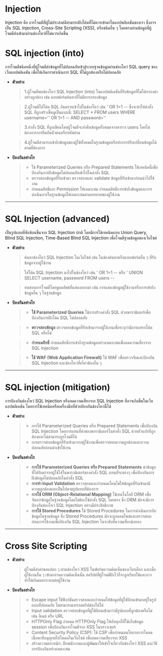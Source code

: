 # Injection

Injection คือ การโจมตีที่ผู้ไม่ประสงค์ดีสามารถฝังโค้ดที่ไม่ควรเข้ามาในแอปพลิเคชันของเรา ซึ่งอาจเป็น SQL Injection, Cross-Site Scripting (XSS), หรือชนิดอื่น ๆ โดยตรงผ่านข้อมูลที่ผู้โจมตีส่งเข้ามาผ่านช่องโหว่ที่ไม่ควรเกิดขึ้น

# SQL injection (into) 

การโจมตีชนิดหนึ่งที่ผู้โจมตีส่งข้อมูลที่ไม่ปลอดภัยเข้าสู่ระบบฐานข้อมูลผ่านช่องโหว่ SQL query ของเว็บแอปพลิเคชัน เพื่อให้เกิดการดำเนินการ SQL ที่ไม่ถูกต้องหรือไม่ปลอดภัย

  - **ตัวอย่าง**
    > 1.ผู้โจมตีพบช่องโหว่ SQL Injection (into) ในแอปพลิเคชันที่รับข้อมูลที่ไม่ได้กรองค่าอย่างถูกต้อง เช่น แบบฟอร์มค้นหาที่ไม่มีการกรองข้อมูล
    
    > 2.ผู้โจมตีใส่โค้ด SQL อันตรายเข้าไปในช่องโหว่ เช่น ' OR 1=1 -- ซึ่งจะทำให้คำสั่ง SQL ที่ถูกสร้างขึ้นดูเป็นแบบนี้: SELECT * FROM users WHERE username='' OR 1=1 -- AND password=''
    
    > 3.คำสั่ง SQL ที่ถูกเขียนโดยผู้โจมตีจะส่งคืนข้อมูลทั้งหมดจากตาราง users โดยไม่ต้องการการยืนยันตัวตนหรือรหัสผ่าน
    
    > 4.ผู้โจมตีสามารถเข้าถึงข้อมูลของผู้ใช้ทั้งหมดในฐานข้อมูลหรือทำการปรับเปลี่ยนข้อมูลได้ตามที่ต้องการ

  - **ป้องกันอย่างไร**
    > - ใช้ Parameterized Queries หรือ Prepared Statements ใช้เทคนิคนี้เพื่อป้องกันการฝังข้อมูลไม่ปลอดภัยเข้าไปในคำสั่ง SQL
    > - ตรวจสอบข้อมูลที่รับเข้ามา ตรวจสอบและ validate ข้อมูลที่รับเข้ามาก่อนนำไปใช้งาน
    > - กำหนดสิทธิ์และ Permission ให้เหมาะสม กำหนดสิทธิ์การเข้าถึงข้อมูลและการดำเนินการในฐานข้อมูลให้เหมาะสมตามบทบาทของผู้ใช้งาน
    
___

# SQL Injection (advanced)

เป็นรูปแบบที่ซับซ้อนขึ้นจาก SQL Injection ปกติ โดยมีการใช้เทคนิคแบบ Union Query, Blind SQL Injection, Time-Based Blind SQL Injection เพื่อโจมตีฐานข้อมูลของเว็บไซต์

  - **ตัวอย่าง**
    
    > ค้นหาช่องโหว่ SQL Injection ในเว็บไซต์ เช่น ในช่องค้นหาหรือแบบฟอร์มอื่น ๆ ที่รับข้อมูลจากผู้ใช้งาน
    
    > ใส่โค้ด SQL Injection ลงไปในช่องโหว่ เช่น ' OR 1=1 -- หรือ ' UNION SELECT username, password FROM users --
    
    > ทดสอบการโจมตีโดยดูผลลัพธ์ที่แสดงออกมา เช่น การแสดงข้อมูลผู้ใช้งานหรือการเข้าถึงข้อมูลอื่น ๆ ในฐานข้อมูล

  - **ป้องกันอย่างไร**

    > - **ใช้ Parameterized Queries** ใช้การสร้างคำสั่ง SQL ด้วยพารามิเตอร์เพื่อป้องกันการฝังโค้ด SQL ไม่ปลอดภัย
    
    > - **ตรวจสอบข้อมูล** ตรวจสอบข้อมูลที่รับเข้ามาจากผู้ใช้งานเพื่อระบุว่ามีการแทรกโค้ด SQL หรือไม่
    
    > - **กำหนดสิทธิ์** กำหนดสิทธิ์การเข้าถึงฐานข้อมูลอย่างเหมาะสมเพื่อลดความเสี่ยงจาก SQL Injection
    
    > - **ใช้ WAF (Web Application Firewall)** ใช้ WAF เพื่อตรวจจับและป้องกัน SQL Injection และช่องโหว่ที่เกี่ยวข้องอื่น ๆ
  
___

# SQL injection (mitigation)

การป้องกันช่องโหว่ SQL Injection หรือลดความเสี่ยงจาก SQL Injection ที่อาจเกิดขึ้นในเว็บแอปพลิเคชัน โดยการใช้เทคนิคหรือเครื่องมือที่ช่วยป้องกันช่องโหว่นี้ได้

  - **ตัวอย่าง**
    
    > - การใช้ Parameterized Queries หรือ Prepared Statements เพื่อป้องกัน SQL Injection โดยการแทนที่ค่าของพารามิเตอร์ในคำสั่ง SQL ด้วยตัวแปรที่ถูกต้องและไม่สามารถถูกโจมตีได้
    > - การตรวจสอบข้อมูลที่รับเข้ามาจากผู้ใช้งานเพื่อตรวจสอบความถูกต้องและความปลอดภัยก่อนนำเข้าใช้งาน
    
  - **ป้องกันอย่างไร**
    
    > - **การใช้ Parameterized Queries หรือ Prepared Statements** นำข้อมูลที่ได้รับมาจากผู้ใช้ใส่ในพารามิเตอร์ของคำสั่ง SQL แทนที่จะตรงๆ เพื่อป้องกันการฝังข้อมูลไม่ปลอดภัยในคำสั่ง SQL     
    > - **การทำ Input Validation** ตรวจสอบและกำหนดเงื่อนไขให้ข้อมูลที่รับเข้ามามีความถูกต้องและเป็นไปตามรูปแบบที่ต้องการ  
    > - **การใช้ ORM (Object-Relational Mapping)** ใช้เทคโนโลยี ORM เพื่อจัดการข้อมูลในฐานข้อมูลโดยไม่ต้องใช้คำสั่ง SQL โดยตรง ซึ่ง ORM มักจะมีการป้องกันช่องโหว่ SQL Injection อย่างมีประสิทธิภาพ
    > - **การใช้ Stored Procedures** ใช้ Stored Procedures ในการดำเนินการกับข้อมูลในฐานข้อมูล ซึ่ง Stored Procedures มักจะถูกคอมไพล์และตรวจสอบก่อนการใช้งานเพื่อป้องกัน SQL Injection ในระดับที่ความเสี่ยงน้อยลง

___

# Cross Site Scripting

  - **ตัวอย่าง**
    > ผู้โจมตีส่งคำขอแปลก ๆ ผ่านช่องโหว่ XSS ในฟอร์มความคิดเห็นของเว็บบล็อก และเมื่อผู้ใช้งานอื่น ๆ เข้ามาอ่านความคิดเห็นนั้น สคริปต์ที่ผู้โจมตีฝังไว้ก็จะถูกเรียกใช้และอาจทำให้เกิดผลกระทบต่อผู้ใช้งาน
    
  - **ป้องกันอย่างไร**
    > - Escape input ใช้ฟังก์ชันตรวจสอบและกำหนดให้ข้อมูลที่ผู้ใช้ป้อนเข้ามาอยู่ในรูปแบบที่ปลอดภัย ไม่สามารถแทรกสคริปต์ลงไปได้
    > - Input validation ตรวจสอบข้อมูลที่ผู้ใช้ป้อนเข้ามาว่ามีรูปแบบที่ถูกต้องหรือไม่ เช่น อีเมล์ หรือ URL
    > - HTTPOnly Flag กำหนด HTTPOnly Flag ให้กับคุกกี้ที่ใช้เก็บข้อมูล session เพื่อป้องกันการโจมตีจาก XSS ในบราวเซอร์
    > - Content Security Policy (CSP): ใช้ CSP เพื่อกำหนดนโยบายการโหลดเนื้อหาที่อนุญาตให้โหลดในเว็บไซต์ เพื่อลดความเสี่ยงจาก XSS
    > - สร้างความตระหนัก: ฝึกพนักงานและผู้พัฒนาให้เข้าใจเกี่ยวกับช่องโหว่ XSS และวิธีการป้องกันอย่างเหมาะสม

